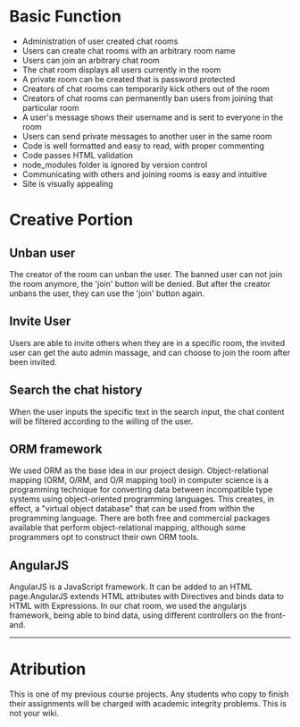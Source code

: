 #  Basic Function
* Administration of user created chat rooms
* Users can create chat rooms with an arbitrary room name
* Users can join an arbitrary chat room 
* The chat room displays all users currently in the room
* A private room can be created that is password protected 
* Creators of chat rooms can temporarily kick others out of the room 
* Creators of chat rooms can permanently ban users from joining that particular room 
* A user's message shows their username and is sent to everyone in the room 
* Users can send private messages to another user in the same room 
* Code is well formatted and easy to read, with proper commenting 
* Code passes HTML validation 
* node_modules folder is ignored by version control
* Communicating with others and joining rooms is easy and intuitive 
* Site is visually appealing 

#  Creative Portion

## Unban user
The creator of the room can unban the user. The banned user can not join the room anymore, the 'join' button will be denied. But after the creator unbans the user, they can use the 'join' button again.

## Invite User
Users are able to invite others when they are in a specific room, the invited user can get the auto admin massage, and can choose to join the room after been invited.

## Search the chat history
When the user inputs the specific text in the search input, the chat content will be filtered according to the willing of the user.

## ORM framework
We used ORM as the base idea in our project design. Object-relational mapping (ORM, O/RM, and O/R mapping tool) in computer science is a programming technique for converting data between incompatible type systems using object-oriented programming languages. This creates, in effect, a "virtual object database" that can be used from within the programming language. There are both free and commercial packages available that perform object-relational mapping, although some programmers opt to construct their own ORM tools.

## AngularJS
AngularJS is a JavaScript framework. It can be added to an HTML page.AngularJS extends HTML attributes with Directives and binds data to HTML with Expressions. In our chat room, we used the angularjs framework, being able to bind data, using different controllers on the front-and.

***

# Atribution

This is one of my previous course projects. Any students who copy to finish their assignments will be charged with academic integrity problems. This is not your wiki.